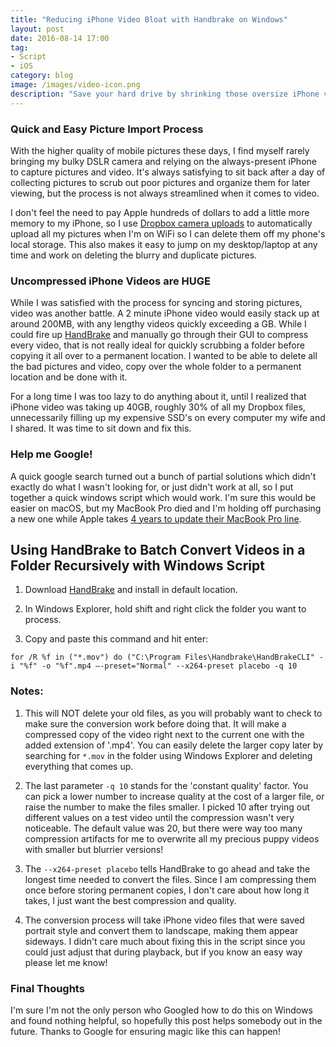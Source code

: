 ```yaml
---
title: "Reducing iPhone Video Bloat with Handbrake on Windows"
layout: post
date: 2016-08-14 17:00
tag:
- Script
- iOS
category: blog
image: /images/video-icon.png
description: "Save your hard drive by shrinking those oversize iPhone videos on Windows"
---
```

### Quick and Easy Picture Import Process
With the higher quality of mobile pictures these days, I find myself rarely bringing my bulky DSLR camera and relying on the always-present iPhone to capture pictures and video. It's always satisfying to sit back after a day of collecting pictures to scrub out poor pictures and organize them for later viewing, but the process is not always streamlined when it comes to video. 

I don't feel the need to pay Apple hundreds of dollars to add a little more memory to my iPhone, so I use [Dropbox camera uploads](https://www.dropbox.com/en/help/289) to automatically upload all my pictures when I'm on WiFi so I can delete them off my phone's local storage. This also makes it easy to jump on my desktop/laptop at any time and work on deleting the blurry and duplicate pictures.

### Uncompressed iPhone Videos are HUGE
While I was satisfied with the process for syncing and storing pictures, video was another battle. A 2 minute iPhone video would easily stack up at around 200MB, with any lengthy videos quickly exceeding a GB. While I could fire up [HandBrake](https://handbrake.fr/) and manually go through their GUI to compress every video, that is not really ideal for quickly scrubbing a folder before copying it all over to a permanent location. I wanted to be able to delete all the bad pictures and video, copy over the whole folder to a permanent location and be done with it.

For a long time I was too lazy to do anything about it, until I realized that iPhone video was taking up 40GB, roughly 30% of all my Dropbox files, unnecessarily filling up my expensive SSD's on every computer my wife and I shared. It was time to sit down and fix this.

### Help me Google!
A quick google search turned out a bunch of partial solutions which didn't exactly do what I wasn't looking for, or just didn't work at all, so I put together a quick windows script which would work. I'm sure this would be easier on macOS, but my MacBook Pro died and I'm holding off purchasing a new one while Apple takes [4 years to update their MacBook Pro line](http://www.bloomberg.com/news/articles/2016-08-10/apple-said-to-plan-first-pro-laptop-overhaul-in-four-years).

## Using HandBrake to Batch Convert Videos in a Folder Recursively with Windows Script

1. Download [HandBrake](https://handbrake.fr/) and install in default location.

2. In Windows Explorer, hold shift and right click the folder you want to process.

3. Copy and paste this command and hit enter:

```
for /R %f in ("*.mov") do ("C:\Program Files\Handbrake\HandBrakeCLI" -i "%f" -o "%f".mp4 —-preset="Normal" --x264-preset placebo -q 10
```

### Notes:
1. This will NOT delete your old files, as you will probably want to check to make sure the conversion work before doing that. It will make a compressed copy of the video right next to the current one with the added extension of '.mp4'. You can easily delete the larger copy later by searching for `*.mov` in the folder using Windows Explorer and deleting everything that comes up.

2. The last parameter `-q 10` stands for the 'constant quality' factor. You can pick a lower number to increase quality at the cost of a larger file, or raise the number to make the files smaller. I picked 10 after trying out different values on a test video until the compression wasn't very noticeable. The default value was 20, but there were way too many compression artifacts for me to overwrite all my precious puppy videos with smaller but blurrier versions!

3. The `--x264-preset placebo` tells HandBrake to go ahead and take the longest time needed to convert the files. Since I am compressing them once before storing permanent copies, I don't care about how long it takes, I just want the best compression and quality.

4. The conversion process will take iPhone video files that were saved portrait style and convert them to landscape, making them appear sideways. I didn't care much about fixing this in the script since you could just adjust that during playback, but if you know an easy way please let me know!

### Final Thoughts

I'm sure I'm not the only person who Googled how to do this on Windows and found nothing helpful, so hopefully this post helps somebody out in the future. Thanks to Google for ensuring magic like this can happen!
